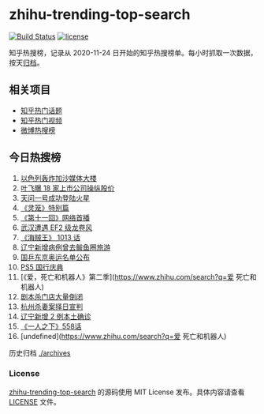 # zhihu-trending-top-search

[![Build Status](https://github.com/justjavac/zhihu-trending-top-search/workflows/ci/badge.svg?branch=main)](https://github.com/justjavac/zhihu-trending-top-search/actions)
[![license](https://img.shields.io/github/license/justjavac/zhihu-trending-top-search)](https://github.com/justjavac/zhihu-trending-top-search/blob/main/LICENSE)

知乎热搜榜，记录从 2020-11-24 日开始的知乎热搜榜单。每小时抓取一次数据，按天[归档](./archives)。

## 相关项目

- [知乎热门话题](https://github.com/justjavac/zhihu-trending-hot-questions)
- [知乎热门视频](https://github.com/justjavac/zhihu-trending-hot-video)
- [微博热搜榜](https://github.com/justjavac/weibo-trending-hot-search)

## 今日热搜榜

<!-- BEGIN -->
<!-- 最后更新时间 Sun May 16 2021 17:06:34 GMT+0800 (China Standard Time) -->

1. [以色列轰炸加沙媒体大楼](https://www.zhihu.com/search?q=以色列)
2. [叶飞曝 18 家上市公司操纵股价](https://www.zhihu.com/search?q=叶飞)
3. [天问一号成功登陆火星](https://www.zhihu.com/search?q=天问一号)
4. [《灵笼》特别篇](https://www.zhihu.com/search?q=灵笼)
5. [《第十一回》网络首播](https://www.zhihu.com/search?q=第十一回)
6. [武汉遭遇 EF2 级龙卷风](https://www.zhihu.com/search?q=武汉龙卷风)
7. [《海贼王》 1013 话](https://www.zhihu.com/search?q=海贼王)
8. [辽宁新增病例曾去鲅鱼圈旅游](https://www.zhihu.com/search?q=辽宁新增)
9. [国乒东京奥运名单公布](https://www.zhihu.com/search?q=国乒奥运名单)
10. [PS5 国行庆典](https://www.zhihu.com/search?q=PS5)
11. [《爱，死亡和机器人》第二季](https://www.zhihu.com/search?q=爱 死亡和机器人)
12. [剧本杀门店大量倒闭](https://www.zhihu.com/search?q=剧本杀)
13. [杭州杀妻案择日宣判](https://www.zhihu.com/search?q=杭州杀妻案)
14. [辽宁新增 2 例本土确诊](https://www.zhihu.com/search?q=辽宁新增)
15. [《一人之下》558话](https://www.zhihu.com/search?q=一人之下漫画)
16. [undefined](https://www.zhihu.com/search?q=爱 死亡和机器人)

<!-- END -->

历史归档 [./archives](./archives)

### License

[zhihu-trending-top-search](https://github.com/justjavac/zhihu-trending-top-search)
的源码使用 MIT License 发布。具体内容请查看 [LICENSE](./LICENSE) 文件。
